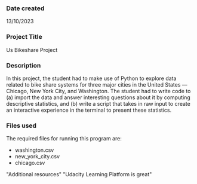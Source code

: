 ### Date created
13/10/2023

### Project Title
Us Bikeshare Project

### Description
In this project, the student had to make use of Python to explore data related to bike share systems for three major cities in the United States — Chicago, New York City, and Washington. The student had to write code to (a) import the data and answer interesting questions about it by computing descriptive statistics, and (b) write a script that takes in raw input to create an interactive experience in the terminal to present these statistics.

### Files used
The required files for running this program are: 

* washington.csv
* new_york_city.csv
* chicago.csv

"Additional resources" 
"Udacity Learning Platform is great" 
